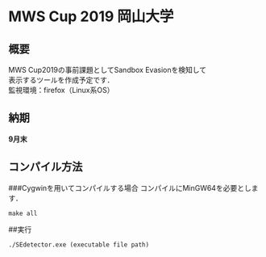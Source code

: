 # MWS Cup 2019 岡山大学

## 概要  
MWS Cup2019の事前課題としてSandbox Evasionを検知して  
表示するツールを作成予定です．  
監視環境：firefox（Linux系OS） 

## 納期
__9月末__

## コンパイル方法

###Cygwinを用いてコンパイルする場合
コンパイルにMinGW64を必要とします．

```
make all
```

##実行
```
./SEdetector.exe (executable file path)
```
